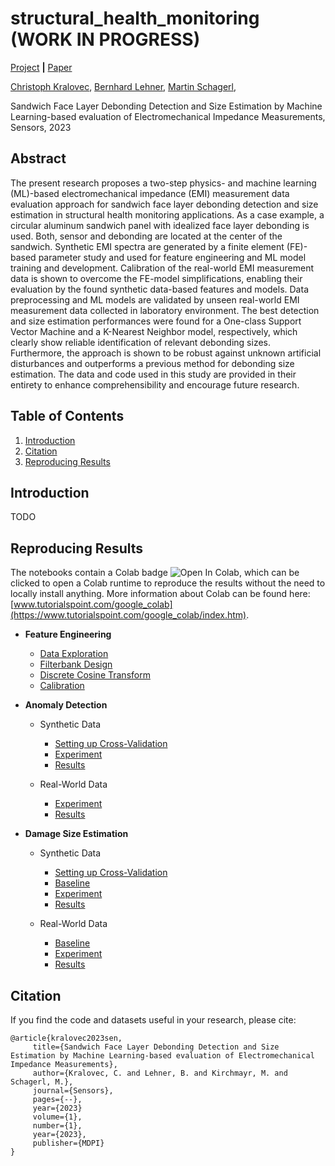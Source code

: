 # structural_health_monitoring (WORK IN PROGRESS)

[Project](https://zenodo.org/record/) **|** [Paper](https://)


[Christoph Kralovec](https://www.jku.at/en/institute-of-structural-lightweight-design/team/christoph-kralovec/),
[Bernhard Lehner](https://www.researchgate.net/profile/Bernhard_Lehner),
[Martin Schagerl](https://www.jku.at/en/institute-of-structural-lightweight-design/team/martin-schagerl/),

Sandwich Face Layer Debonding Detection and Size Estimation
by Machine Learning-based evaluation of Electromechanical
Impedance Measurements, Sensors, 2023

## Abstract
The present research proposes a two-step physics- and machine learning (ML)-based electromechanical impedance (EMI) measurement data evaluation approach for sandwich face layer debonding detection and size estimation in structural health monitoring applications.
As a case example, a circular aluminum sandwich panel with idealized face layer debonding is used.
Both, sensor and debonding are located at the center of the sandwich.
Synthetic EMI spectra are generated by a finite element (FE)-based parameter study and used for feature engineering and ML model training and development.
Calibration of the real-world EMI measurement data is shown to overcome the FE-model simplifications, enabling their evaluation by the found synthetic data-based features and models.
Data preprocessing and ML models are validated by unseen real-world EMI measurement data collected in laboratory environment.
The best detection and size estimation performances were found for a One-class Support Vector Machine and a K-Nearest Neighbor model, respectively, which clearly show reliable identification of relevant debonding sizes.
Furthermore, the approach is shown to be robust against unknown artificial disturbances and outperforms a previous method for debonding size estimation.
The data and code used in this study are provided in their entirety to enhance comprehensibility and encourage future research.


## Table of Contents
1. [Introduction](#introduction)
1. [Citation](#citation)
1. [Reproducing Results](#reproduction)


## Introduction <a name="introduction"></a>
TODO

## Reproducing Results <a name="reproduction"></a>
The notebooks contain a Colab badge ![Open In Colab](https://colab.research.google.com/assets/colab-badge.svg), which can be clicked to open a Colab runtime to reproduce the results without the need to locally install anything. More information about Colab can be found here: [www.tutorialspoint.com/google_colab](https://www.tutorialspoint.com/google_colab/index.htm).

- **Feature Engineering**
    - [Data Exploration](https://github.com/berni-lehner/structural_health_monitoring/blob/main/notebooks/data_exploration.ipynb)
    - [Filterbank Design](https://github.com/berni-lehner/structural_health_monitoring/blob/main/notebooks/feature_engineering.ipynb)
    - [Discrete Cosine Transform](https://github.com/berni-lehner/structural_health_monitoring/blob/main/notebooks/feature_engineering_2.ipynb)
    - [Calibration](https://github.com/berni-lehner/structural_health_monitoring/blob/main/notebooks/data_calibration.ipynb)

- **Anomaly Detection**
    - Synthetic Data
        - [Setting up Cross-Validation](https://github.com/berni-lehner/structural_health_monitoring/blob/main/notebooks/synthetic_anomaly_AA.ipynb)
        - [Experiment](https://github.com/berni-lehner/structural_health_monitoring/blob/main/notebooks/synthetic_anomaly_AB.ipynb)
        - [Results](https://github.com/berni-lehner/structural_health_monitoring/blob/main/notebooks/synthetic_anomaly_results.ipynb)

    - Real-World Data
        - [Experiment](https://github.com/berni-lehner/structural_health_monitoring/blob/main/notebooks/mixed_anomaly_AB.ipynb)
        - [Results](https://github.com/berni-lehner/structural_health_monitoring/blob/main/notebooks/mixed_anomaly_results.ipynb)

- **Damage Size Estimation**
    - Synthetic Data
        - [Setting up Cross-Validation](https://github.com/berni-lehner/structural_health_monitoring/blob/main/notebooks/synthetic_regression_AA.ipynb)
        - [Baseline](https://github.com/berni-lehner/structural_health_monitoring/blob/main/notebooks/synthetic_regression_AA_BASE.ipynb)
        - [Experiment](https://github.com/berni-lehner/structural_health_monitoring/blob/main/notebooks/synthetic_regression_AB.ipynb)
        - [Results](https://github.com/berni-lehner/structural_health_monitoring/blob/main/notebooks/synthetic_regression_results.ipynb)

    - Real-World Data
        - [Baseline](https://github.com/berni-lehner/structural_health_monitoring/blob/main/notebooks/mixed_regression_AA_BASE.ipynb)
        - [Experiment](https://github.com/berni-lehner/structural_health_monitoring/blob/main/notebooks/mixed_regression_AB.ipynb)
        - [Results](https://github.com/berni-lehner/structural_health_monitoring/blob/main/notebooks/mixed_regression_results.ipynb)



## Citation <a name="citation"></a>
If you find the code and datasets useful in your research, please cite:
    
    @article{kralovec2023sen,
         title={Sandwich Face Layer Debonding Detection and Size Estimation by Machine Learning-based evaluation of Electromechanical Impedance Measurements},
         author={Kralovec, C. and Lehner, B. and Kirchmayr, M. and Schagerl, M.},
         journal={Sensors},
         pages={--},
         year={2023}
         volume={1},
         number={1},
         year={2023},
         publisher={MDPI}
    }    
